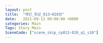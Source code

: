 ```yaml
---
layout: post
title:  "메인_회상_013~028장"
date:   2021-09-12 09:00:00 +0000
categories: Main
Tags: Story Main
SceneCode: ["scene_skip_cp013-028_q1_s10"]
---
```

